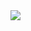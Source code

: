 <img src="https://readme-typing-svg.demolab.com?font=Fira+Code&weight=500&size=17&duration=4000&width=435&lines=console.log(%22Hello%2C+world!%22);Hello%2C+world!)](https://git.io/typing-svg)"/>
